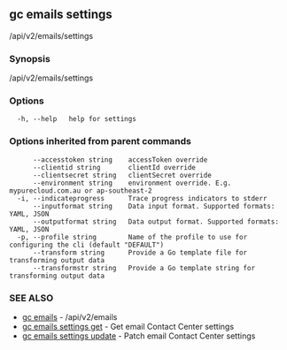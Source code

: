 ## gc emails settings

/api/v2/emails/settings

### Synopsis

/api/v2/emails/settings

### Options

```
  -h, --help   help for settings
```

### Options inherited from parent commands

```
      --accesstoken string    accessToken override
      --clientid string       clientId override
      --clientsecret string   clientSecret override
      --environment string    environment override. E.g. mypurecloud.com.au or ap-southeast-2
  -i, --indicateprogress      Trace progress indicators to stderr
      --inputformat string    Data input format. Supported formats: YAML, JSON
      --outputformat string   Data output format. Supported formats: YAML, JSON
  -p, --profile string        Name of the profile to use for configuring the cli (default "DEFAULT")
      --transform string      Provide a Go template file for transforming output data
      --transformstr string   Provide a Go template string for transforming output data
```

### SEE ALSO

* [gc emails](gc_emails.html)	 - /api/v2/emails
* [gc emails settings get](gc_emails_settings_get.html)	 - Get email Contact Center settings
* [gc emails settings update](gc_emails_settings_update.html)	 - Patch email Contact Center settings


